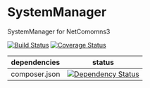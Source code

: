 SystemManager
==============

SystemManager for NetComomns3

[![Build Status](https://api.travis-ci.org/NetCommons3/SystemManager.png?branch=master)](https://travis-ci.org/NetCommons3/SystemManager)
[![Coverage Status](https://coveralls.io/repos/NetCommons3/SystemManager/badge.png?branch=master)](https://coveralls.io/r/NetCommons3/SystemManager?branch=master)

| dependencies  | status |
| ------------- | ------ |
| composer.json | [![Dependency Status](https://www.versioneye.com/user/projects/55cc2f7349163d000d00042e/badge.png)](https://www.versioneye.com/user/projects/55cc2f7349163d000d00042e) |
